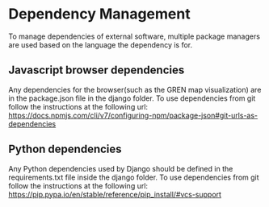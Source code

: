 # Dependency Management

To manage dependencies of external software, multiple package managers are used based on the language the dependency is for.

## Javascript browser dependencies

Any dependencies for the browser(such as the GREN map visualization) are in the package.json file in the django folder. To use dependencies from git follow the instructions at the following url:
    https://docs.npmjs.com/cli/v7/configuring-npm/package-json#git-urls-as-dependencies

## Python dependencies

Any Python dependencies used by Django should be defined in the requirements.txt file inside the django folder. To use dependencies from git follow the instructions at the following url:
    https://pip.pypa.io/en/stable/reference/pip_install/#vcs-support
